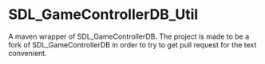 # SDL_GameControllerDB_Util

A maven wrapper of SDL_GameControllerDB.
The project is made to be a fork of SDL_GameControllerDB in order to try to get pull request for the text convenient.
